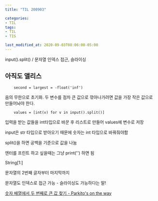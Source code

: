 ```yaml
---
title: "TIL 200903"

categories:
- TIL
tags:
- TIL
- TIS

last_modified_at: 2020-09-03T08:06:00-05:00
---
```

input().split() / 문자열 인덱스 접근, 슬라이싱

## 아직도 앨리스


		second = largest = -float('inf') 

음의 무한으로 초기화. 두 변수를 점차 큰 값으로 깎아나가려면 값을 가장 작은 값으로 만들어놔야 한다.

		values = [int(v) for v in input().split()]

입력을 받는 값들을 int타입으로 바꾼 후 리스트로 만들어 values에 변수로 저장

input은 str 타입으로 받아오기 때문에 숫자는 int 타입으로 바꿔줘야함	

split()을 하면 공백을 기준으로 값을 나눔


엔터를 프린트 하고 싶을때는 그냥 print('') 하면 됨

String[1:]

문자열의 2번째 글자부터 마지막까지

문자열도 인덱스로 접근 가능 - 슬라이싱도 가능하다는 말!

[숫자 배열에서 두 번째로 큰 값 찾기 - Parkito's on the way](https://shoark7.github.io/programming/algorithm/second-largest-number-in-array)
